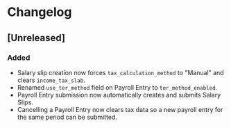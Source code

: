 # Changelog

## [Unreleased]
### Added
- Salary slip creation now forces `tax_calculation_method` to "Manual" and clears `income_tax_slab`.
- Renamed `use_ter_method` field on Payroll Entry to `ter_method_enabled`.
- Payroll Entry submission now automatically creates and submits Salary Slips.
- Cancelling a Payroll Entry now clears tax data so a new payroll entry for the same period can be submitted.
